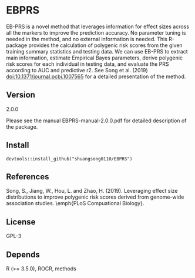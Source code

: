 # EBPRS
EB-PRS is a novel method that leverages information for effect sizes across all the markers to improve the prediction accuracy. No parameter tuning is needed in the method, and no external information is needed. This R-package provides the calculation of polygenic risk scores from the given training summary statistics and testing data. We can use EB-PRS to extract main information, estimate Empirical Bayes parameters, derive polygenic risk scores for  each individual in testing data, and evaluate the PRS according to AUC and predictive r2. See Song et al. (2019) <doi:10.1371/journal.pcbi.1007565> for a detailed presentation of the method.

## Version
2.0.0

Please see the manual EBPRS-manual-2.0.0.pdf for detailed description of the package.

## Install
```
devtools::install_github("shuangsong0110/EBPRS")
```

## References
Song, S., Jiang, W., Hou, L. and Zhao, H. (2019). Leveraging effect size distributions to improve polygenic risk scores derived from genome-wide association studies. \emph{PLoS Compuational Biology}.

## License
GPL-3

## Depends
R (>= 3.5.0), ROCR, methods
